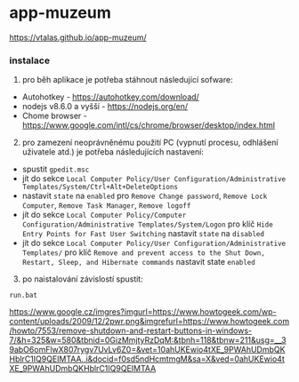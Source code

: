 # app-muzeum

https://vtalas.github.io/app-muzeum/


### instalace

1. pro běh aplikace je potřeba stáhnout následující sofware: 

- Autohotkey - https://autohotkey.com/download/
- nodejs v8.6.0 a vyšší - https://nodejs.org/en/
- Chome browser - https://www.google.com/intl/cs/chrome/browser/desktop/index.html

2. pro zamezení neoprávněnému použití PC (vypnutí procesu, odhlášení uživatele atd.) je potřeba následujících nastavení:

 - spustit `gpedit.msc`
 - jít do sekce `Local Computer Policy/User Configuration/Administrative Templates/System/Ctrl+Alt+DeleteOptions`
 - nastavit `state` na `enabled`  pro `Remove Change password`, `Remove Lock Computer`, `Remove Task Manager`, `Remove logoff` 
 - jít do sekce `Local Computer Policy/Computer Configuration/Administrative Templates/System/Logon` pro klíč `Hide Entry Points for Fast User Switching` nastavit `state` na `disabled`
 - jít do sekce `Local Computer Policy/User Configuration/Administrative Templates/` pro klíč `Remove and prevent access to the Shut Down, Restart, Sleep, and Hibernate commands` nastavit state `enabled`

3. po naistalování závislostí spustit:

`run.bat`   



https://www.google.cz/imgres?imgurl=https://www.howtogeek.com/wp-content/uploads/2009/12/2pwr.png&imgrefurl=https://www.howtogeek.com/howto/7553/remove-shutdown-and-restart-buttons-in-windows-7/&h=325&w=580&tbnid=0GizMmjtyRzDqM:&tbnh=118&tbnw=211&usg=__39abO6omFlwX807rygv7UvLv6Z0=&vet=10ahUKEwio4tXE_9PWAhUDmbQKHblrC1IQ9QEIMTAA..i&docid=f0sd5ndHcmtmgM&sa=X&ved=0ahUKEwio4tXE_9PWAhUDmbQKHblrC1IQ9QEIMTAA